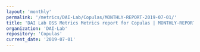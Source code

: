 ```yaml
---
layout: 'monthly'
permalink: '/metrics/DAI-Lab/Copulas/MONTHLY-REPORT-2019-07-01/'
title: 'DAI Lab OSS Metrics Metrics report for Copulas | MONTHLY-REPORT-2019-07-01'
organization: 'DAI-Lab'
repository: 'Copulas'
current_date: '2019-07-01'
---
```

